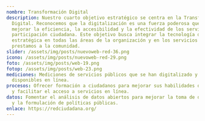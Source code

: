 ```yaml
---
nombre: Transformación Digital
description: Nuestro cuarto objetivo estratégico se centra en la Transformación
  Digital. Reconocemos que la digitalización es una fuerza poderosa que puede
  mejorar la eficiencia, la accesibilidad y la efectividad de los servicios y la
  participación ciudadana. Este objetivo busca integrar la tecnología de manera
  estratégica en todas las áreas de la organización y en los servicios que
  prestamos a la comunidad.
slider: /assets/img/posts/nuevoweb-red-36.png
icono: /assets/img/posts/nuevoweb-red-29.png
foto: /assets/img/posts/web-19.png
fotop: /assets/img/posts/web-23.png
mediciones: Mediciones de servicios públicos que se han digitalizado y están
  disponibles en línea.
procesos: Ofrecer formación a ciudadanos para mejorar sus habilidades digitales
  y facilitar el acceso a servicios en línea.
datos: Fomentar el análisis de datos abiertos para mejorar la toma de decisiones
  y la formulación de políticas públicas.
enlace: https://redciudadana.org/
---
```


